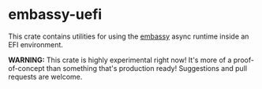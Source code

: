 # embassy-uefi

This crate contains utilities for using the [embassy](https://crates.io/crates/embassy) async runtime inside an EFI environment.

**WARNING:** This crate is highly experimental right now! It's more of a proof-of-concept than something that's production ready! Suggestions and pull requests are welcome.
